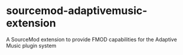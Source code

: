 # sourcemod-adaptivemusic-extension
A SourceMod extension to provide FMOD capabilities for the Adaptive Music plugin system
